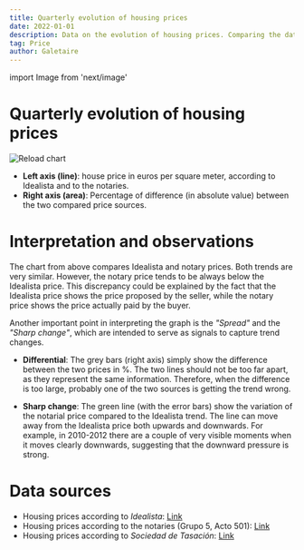 ```yaml
---
title: Quarterly evolution of housing prices
date: 2022-01-01
description: Data on the evolution of housing prices. Comparing the data published by the association of notaries and the data published by Idealista.
tag: Price
author: Galetaire
---
```


import Image from 'next/image'

# Quarterly evolution of housing prices

![Reload chart](/images/preu.png)

- **Left axis (line)**: house price in euros per square meter, according to Idealista and to the notaries.
- **Right axis (area)**: Percentage of difference (in absolute value) between the two compared price sources.

# Interpretation and observations

The chart from above compares Idealista and notary prices. Both trends are very similar. However, the notary price tends to be always below the Idealista price. This discrepancy could be explained by the fact that the Idealista price shows the price proposed by the seller, while the notary price shows the price actually paid by the buyer.

Another important point in interpreting the graph is the _"Spread"_ and the _"Sharp change"_, which are intended to serve as signals to capture trend changes.

- **Differential**: The grey bars (right axis) simply show the difference between the two prices in %. The two lines should not be too far apart, as they represent the same information. Therefore, when the difference is too large, probably one of the two sources is getting the trend wrong.

- **Sharp change**: The green line (with the error bars) show the variation of the notarial price compared to the Idealista trend. The line can move away from the Idealista price both upwards and downwards. For example, in 2010-2012 there are a couple of very visible moments when it moves clearly downwards, suggesting that the downward pressure is strong.

# Data sources

- Housing prices according to _Idealista_: [Link](https://www.idealista.com/sala-de-prensa/informes-precio-vivienda)
- Housing prices according to the notaries (Grupo 5, Acto 501): [Link](http://www.notariado.org/liferay/web/cien/estadisticas-al-completo)
- Housing prices according to _Sociedad de Tasación_: [Link](https://www.st-tasacion.es/informe-de-tendencias-digital/)

